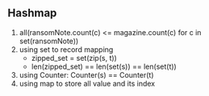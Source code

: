 ## Hashmap

1. all(ransomNote.count(c) <= magazine.count(c) for c in set(ransomNote))
1. using set to record mapping
	- zipped_set = set(zip(s, t))
	- len(zipped_set) == len(set(s)) == len(set(t))
1. using Counter: Counter(s) == Counter(t)
1. using map to store all value and its index